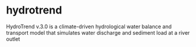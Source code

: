 # hydrotrend
HydroTrend v.3.0 is a climate-driven hydrological water balance and transport model that simulates water discharge and sediment load at a river outlet
